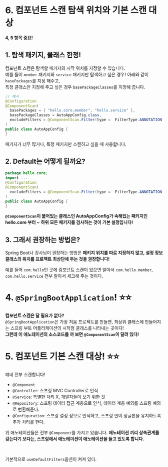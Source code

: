 # 6. 컴포넌트 스캔 탐색 위치와 기본 스캔 대상
**4, 5 항목 중요!**
## 1. 탐색 패키지, 클래스 한정!
컴포넌트 스캔은 탐색할 패키지의 시작 위치를 지정할 수 있습니다. <br> 예를 들어 `member` 패키지와 `service` 패키지만 탐색하고 싶은 경우! 아래와 같이 `basePackages`를 지정 해주고, <br> 특정 클래스만 지정해 주고 싶은 경우 `basePackageClasses`를 지정해 줍니다.
```java
// 예시
@Configuration
@ComponentScan(
  basePackages = { "hello.core.member", "hello.service" },
  basePackageClasses = AutoAppConfig.class,
  excludeFilters = @ComponentScan.Filter(type =  FilterType.ANNOTATION, classes = Configuration.class)
)
public class AutoAppConfig {
}
```
패키지가 너무 많거나, 특정 패키지만 스캔하고 싶을 때 사용합니다.

## 2. Default는 어떻게 될까요?
```java
package hello.core;
import ...
@Configuration
@ComponentScan(
  excludeFilters = @ComponentScan.Filter(type =  FilterType.ANNOTATION, classes = Configuration.class)
)
public class AutoAppConfig {
}
```
**`@ComponentScan`이 붙어있는 클래스인 AutoAppConfig가 속해있는 패키지인 hello.core 부터 ~ 하위 모든 패키지를 검사하는 것이 기본 설정입니다!**

## 3. 그래서 권장하는 방법은?
Spring Boot나 강사님이 권장하는 방법은 **패키지 위치를 따로 지정하지 않고, 설정 정보 클래스의 위치를 프로젝트 최상단에 두는 것을 권장합니다!**
<br> 

예를 들어 `com.hello`인 곳에 컴포넌트 스캔이 있으면 알아서 `com.hello.member`, `com.hello.service` 전부 알아서 체크해 주는 것이다. 

# 4. `@SpringBootApplication`! :star::star:
**컴포넌트 스캔은 달 필요가 없다?** <br> `@SpringBootApplication`은 가장 처음 프로젝트를 만들면, 최상위 클래스에 만들어지는 스프링 부트 어플리케이션의 시작점 클래스를 나타내는 곳이다! <br> **그런데 이 애노테이션의 소스코드를 까 보면 `@ComponentScan`이 달려 있다!**


# 5. 컴포넌트 기본 스캔 대상! :star::star:
얘네 전부 스캔합니다!
- `@Component`
- `@Controller`: 스프링 MVC Controller로 인식
- `@Service`: 특별한 처리 X, 개발자들이 보기 위한 것
- `@Repository`: 스프링 데이터 접근 계층으로 인식, 데이터 계층 예외를 스프링 예외로 변환해준다.
- `@Configuration`: 스프링 설정 정보로 인식하고, 스프링 빈이 싱글톤을 유지하도록 추가 처리를 한다.

위 애노테이션들은 전부 `@Component`를 가지고 있습니다. **애노테이션 끼리 상속관계를 갖는다기 보다는, 스프링에서 애노테이션이 애노테이션을 들고 있도록 합니다.**

<br>

기본적으로 `useDefaultFilters`옵션이 켜져 있다.
